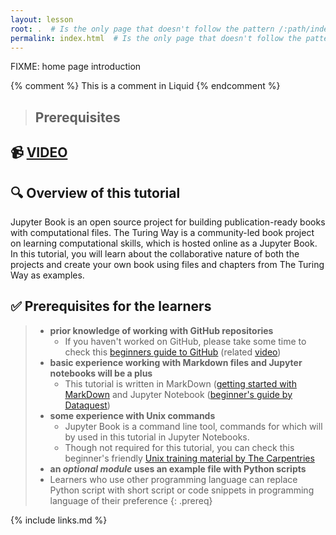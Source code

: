 ```yaml
---
layout: lesson
root: .  # Is the only page that doesn't follow the pattern /:path/index.html
permalink: index.html  # Is the only page that doesn't follow the pattern /:path/index.html
---
```

FIXME: home page introduction

<!-- this is an html comment -->

{% comment %} This is a comment in Liquid {% endcomment %}

> ## Prerequisites
>
📹 [VIDEO](TBA)
---

🔍 Overview of this tutorial
---

Jupyter Book is an open source project for building publication-ready books with computational files. 
The Turing Way is a community-led book project on learning computational skills, which is hosted online as a Jupyter Book. 
In this tutorial, you will learn about the collaborative nature of both the projects and create your own book using files and chapters from The Turing Way as examples.


✅ Prerequisites for the learners
---

> - **prior knowledge of working with GitHub repositories**
>   - If you haven't worked on GitHub, please take some time to check this [beginners guide to GitHub](https://malvikasharan.github.io/developing_collaborative_document/) (related [video](https://www.youtube.com/watch?v=QRUvQgKbVZQ))
> - **basic experience working with Markdown files and Jupyter notebooks will be a plus**
>   - This tutorial is written in MarkDown ([getting started with MarkDown](https://www.markdownguide.org/getting-started/) and Jupyter Notebook ([beginner's guide by Dataquest](https://www.dataquest.io/blog/jupyter-notebook-tutorial/))
> - **some experience with Unix commands**
>   - Jupyter Book is a command line tool, commands for which will by used in this tutorial in Jupyter Notebooks.
>   - Though not required for this tutorial, you can check this beginner's friendly [Unix training material by The Carpentries](https://swcarpentry.github.io/shell-novice/)
> - **an *optional module* uses an example file with Python scripts**
>  - Learners who use other programming language can replace Python script with short script or code snippets in programming language of their preference
{: .prereq}

{% include links.md %}
